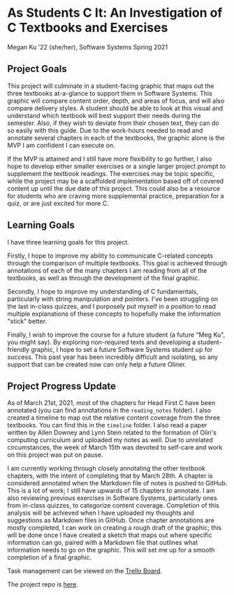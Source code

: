 # As Students C It: An Investigation of C Textbooks and Exercises

Megan Ku '22 (she/her), Software Systems Spring 2021

## Project Goals

This project will culminate in a student-facing graphic that maps out the three textbooks at-a-glance to support them in Software Systems. This graphic will compare content order, depth, and areas of focus, and will also compare delivery styles. A student should be able to look at this visual and understand which textbook will best support their needs during the semester. Also, if they wish to deviate from their chosen text, they can do so easily with this guide. Due to the work-hours needed to read and annotate several chapters in each of the textbooks, the  graphic alone is the MVP I am confident I can execute on.

If the MVP is attained and I still have more flexibility to go further, I also hope to develop either smaller exercises or a single larger project prompt to supplement the textbook readings. The exercises may be topic specific, while the project may be a scaffolded implementation based off of covered content up until the due date of this project. This could also be a resource for students who are craving more supplemental practice, preparation for a quiz, or are just excited for more C.

## Learning Goals

I have three learning goals for this project.

Firstly, I hope to improve my ability to communicate C-related concepts through the comparison of multiple textbooks. This goal is achieved through annotations of each of the many chapters I am reading from all of the textbooks, as well as through the development of the final graphic.

Secondly, I hope to improve my understanding of C fundamentals, particularly with string manipulation and pointers. I've been struggling on the last in-class quizzes, and I purposely put myself in a position to read multiple explanations of these concepts to hopefully make the information "stick" better.

Finally, I wish to improve the course for a future student (a future "Meg Ku", you might say). By exploring non-required texts and developing  a student-friendly graphic, I hope to set a future Software Systems student up for success. This past year has been incredibly difficult and isolating, so any support that can be created now can only help a future Oliner.

## Project Progress Update

As of March 21st, 2021, most of the chapters for Head First C have been annotated (you can find annotations in the `reading_notes` folder). I also created a timeline to map out the relative content coverage from the three textbooks. You can find this in the `timeline` folder. I also read a paper written by Allen Downey and Lynn Stein related to the formation of Olin's computing curriculum and uploaded my notes as well. Due to unrelated circumstances, the week of March 15th was devoted to self-care and work on this project was put on pause.

I am currently working through closely annotating the other textbook chapters, with the intent of completing that by March 28th. A chapter is considered annotated when the Markdown file of notes is pushed to GitHub. This is a lot of work; I still have upwards of 15 chapters to annotate. I am also reviewing previous exercises in Software Systems, particularly ones from in-class quizzes, to categorize content coverage. Completion of this analysis will be achieved when I have uploaded my thoughts and suggestions as Markdown files in GitHub. Once chapter annotations are mostly completed, I can work on creating a rough draft of the graphic; this will be done once I have created a sketch that maps out where specific information can go, paired with a Markdown file that outlines what information needs to go on the graphic. This will set me up for a smooth completion of a final graphic.

Task management can be viewed on the [Trello Board](https://trello.com/b/A6jmEFnG/nutmeg).

The project repo is [here](https://github.com/megku4u/SoftSysNutmeg).
